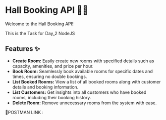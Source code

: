# Hall Booking API 🏫📅

Welcome to the Hall Booking API! 

This is the Task for Day_2 NodeJS

## Features ✨

- **Create Room:** Easily create new rooms with specified details such as capacity, amenities, and price per hour.
- **Book Room:** Seamlessly book available rooms for specific dates and times, ensuring no double bookings.
- **List Booked Rooms:** View a list of all booked rooms along with customer details and booking information.
- **List Customers:** Get insights into all customers who have booked rooms, including their booking history.
- **Delete Room:** Remove unnecessary rooms from the system with ease.

🧾POSTMAN LINK : 